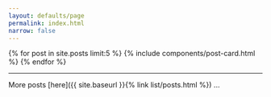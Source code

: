 ```yaml
---
layout: defaults/page
permalink: index.html
narrow: false
---
```


{% for post in site.posts limit:5 %}
{% include components/post-card.html %}
{% endfor %}

---

More posts [here]({{ site.baseurl }}{% link list/posts.html %}) ...
